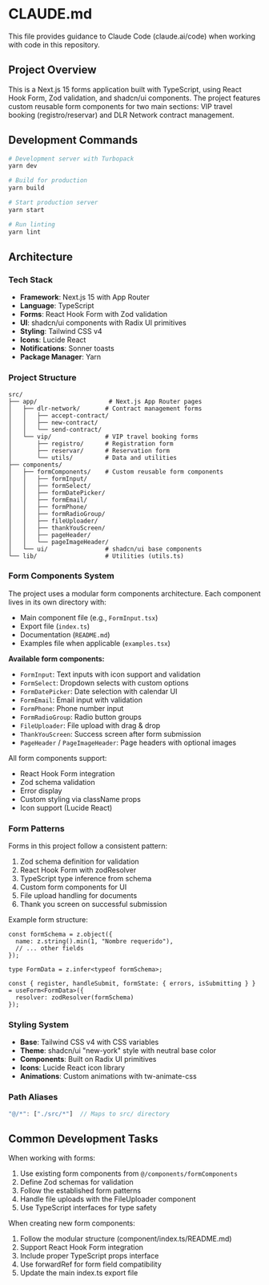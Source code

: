 # CLAUDE.md

This file provides guidance to Claude Code (claude.ai/code) when working with code in this repository.

## Project Overview

This is a Next.js 15 forms application built with TypeScript, using React Hook Form, Zod validation, and shadcn/ui components. The project features custom reusable form components for two main sections: VIP travel booking (registro/reservar) and DLR Network contract management.

## Development Commands

```bash
# Development server with Turbopack
yarn dev

# Build for production
yarn build

# Start production server
yarn start

# Run linting
yarn lint
```

## Architecture

### Tech Stack
- **Framework**: Next.js 15 with App Router
- **Language**: TypeScript
- **Forms**: React Hook Form with Zod validation
- **UI**: shadcn/ui components with Radix UI primitives
- **Styling**: Tailwind CSS v4
- **Icons**: Lucide React
- **Notifications**: Sonner toasts
- **Package Manager**: Yarn

### Project Structure

```
src/
├── app/                    # Next.js App Router pages
│   ├── dlr-network/       # Contract management forms
│   │   ├── accept-contract/
│   │   ├── new-contract/
│   │   └── send-contract/
│   └── vip/               # VIP travel booking forms
│       ├── registro/      # Registration form
│       ├── reservar/      # Reservation form
│       └── utils/         # Data and utilities
├── components/
│   ├── formComponents/    # Custom reusable form components
│   │   ├── formInput/
│   │   ├── formSelect/
│   │   ├── formDatePicker/
│   │   ├── formEmail/
│   │   ├── formPhone/
│   │   ├── formRadioGroup/
│   │   ├── fileUploader/
│   │   ├── thankYouScreen/
│   │   ├── pageHeader/
│   │   └── pageImageHeader/
│   └── ui/                # shadcn/ui base components
└── lib/                   # Utilities (utils.ts)
```

### Form Components System

The project uses a modular form components architecture. Each component lives in its own directory with:
- Main component file (e.g., `FormInput.tsx`)
- Export file (`index.ts`)
- Documentation (`README.md`)
- Examples file when applicable (`examples.tsx`)

**Available form components:**
- `FormInput`: Text inputs with icon support and validation
- `FormSelect`: Dropdown selects with custom options
- `FormDatePicker`: Date selection with calendar UI
- `FormEmail`: Email input with validation
- `FormPhone`: Phone number input
- `FormRadioGroup`: Radio button groups
- `FileUploader`: File upload with drag & drop
- `ThankYouScreen`: Success screen after form submission
- `PageHeader` / `PageImageHeader`: Page headers with optional images

All form components support:
- React Hook Form integration
- Zod schema validation
- Error display
- Custom styling via className props
- Icon support (Lucide React)

### Form Patterns

Forms in this project follow a consistent pattern:
1. Zod schema definition for validation
2. React Hook Form with zodResolver
3. TypeScript type inference from schema
4. Custom form components for UI
5. File upload handling for documents
6. Thank you screen on successful submission

Example form structure:
```tsx
const formSchema = z.object({
  name: z.string().min(1, "Nombre requerido"),
  // ... other fields
});

type FormData = z.infer<typeof formSchema>;

const { register, handleSubmit, formState: { errors, isSubmitting } } = useForm<FormData>({
  resolver: zodResolver(formSchema)
});
```

### Styling System

- **Base**: Tailwind CSS v4 with CSS variables
- **Theme**: shadcn/ui "new-york" style with neutral base color
- **Components**: Built on Radix UI primitives
- **Icons**: Lucide React icon library
- **Animations**: Custom animations with tw-animate-css

### Path Aliases

```typescript
"@/*": ["./src/*"]  // Maps to src/ directory
```

## Common Development Tasks

When working with forms:
1. Use existing form components from `@/components/formComponents`
2. Define Zod schemas for validation
3. Follow the established form patterns
4. Handle file uploads with the FileUploader component
5. Use TypeScript interfaces for type safety

When creating new form components:
1. Follow the modular structure (component/index.ts/README.md)
2. Support React Hook Form integration
3. Include proper TypeScript props interface
4. Use forwardRef for form field compatibility
5. Update the main index.ts export file